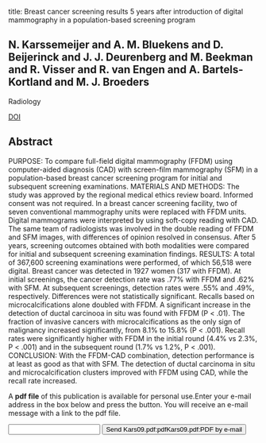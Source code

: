 title: Breast cancer screening results 5 years after introduction of digital mammography in a population-based screening program

## N. Karssemeijer and A. M. Bluekens and D. Beijerinck and J. J. Deurenberg and M. Beekman and R. Visser and R. van Engen and A. Bartels-Kortland and M. J. Broeders
Radiology

<a href="https://doi.org/10.1148/radiol.2532090225">DOI</a>

## Abstract
PURPOSE: To compare full-field digital mammography (FFDM) using computer-aided diagnosis (CAD) with screen-film mammography (SFM) in a population-based breast cancer screening program for initial and subsequent screening examinations. MATERIALS AND METHODS: The study was approved by the regional medical ethics review board. Informed consent was not required. In a breast cancer screening facility, two of seven conventional mammography units were replaced with FFDM units. Digital mammograms were interpreted by using soft-copy reading with CAD. The same team of radiologists was involved in the double reading of FFDM and SFM images, with differences of opinion resolved in consensus. After 5 years, screening outcomes obtained with both modalities were compared for initial and subsequent screening examination findings. RESULTS: A total of 367,600 screening examinations were performed, of which 56,518 were digital. Breast cancer was detected in 1927 women (317 with FFDM). At initial screenings, the cancer detection rate was .77% with FFDM and .62% with SFM. At subsequent screenings, detection rates were .55% and .49%, respectively. Differences were not statistically significant. Recalls based on microcalcifications alone doubled with FFDM. A significant increase in the detection of ductal carcinooa in situ was found with FFDM (P < .01). The fraction of invasive cancers with microcalcifications as the only sign of malignancy increased significantly, from 8.1% to 15.8% (P < .001). Recall rates were significantly higher with FFDM in the initial round (4.4% vs 2.3%, P < .001) and in the subsequent round (1.7% vs 1.2%, P < .001). CONCLUSION: With the FFDM-CAD combination, detection performance is at least as good as that with SFM. The detection of ductal carcinoma in situ and microcalcification clusters improved with FFDM using CAD, while the recall rate increased.

A <b>pdf file</b> of this publication is available for personal use.Enter your e-mail address in the box below and press the button. You will receive an e-mail message with a link to the pdf file.
<form action="sender.php">  <input type="text" name="email">  <input type="submit" value="Send Kars09.pdf:pdfKars09.pdf:PDF by e-mail"></form>